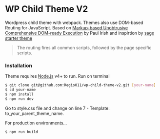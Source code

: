 # WP Child Theme V2

Wordpress child theme with webpack. Themes also use DOM-based Routing for JavaScript. Based on [Markup-based Unobtrusive Comprehensive DOM-ready Execution](http://goo.gl/EUTi53) by Paul Irish and inspirtion by [sage starter theme](https://github.com/roots/sage)
> The routing fires all common scripts, followed by the page specific scripts.

### Installation

Theme requires [Node.js](https://nodejs.org/) v4+ to run.
Run on terminal
```sh
$ git clone git@github.com:Regis011/wp-child-theme-v2.git [your-name]
$ cd your-name
$ npm install
$ npm run dev
```

Go to style.css file and change on line 7 - Template: to_your_parent_theme_name.

For production environments...

```sh
$ npm run build
```
